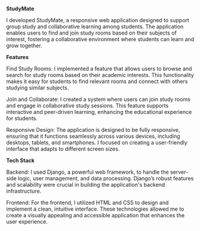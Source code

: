 **StudyMate**

I developed StudyMate, a responsive web application designed to support group study and collaborative learning among students. The application enables users to find and join study rooms based on their subjects of interest, fostering a collaborative environment where students can learn and grow together.

**Features**

Find Study Rooms: 
I implemented a feature that allows users to browse and search for study rooms based on their academic interests. This functionality makes it easy for students to find relevant rooms and connect with others studying similar subjects.

Join and Collaborate: 
I created a system where users can join study rooms and engage in collaborative study sessions. This feature supports interactive and peer-driven learning, enhancing the educational experience for students.

Responsive Design: 
The application is designed to be fully responsive, ensuring that it functions seamlessly across various devices, including desktops, tablets, and smartphones. I focused on creating a user-friendly interface that adapts to different screen sizes.

**Tech Stack**

Backend:
I used Django, a powerful web framework, to handle the server-side logic, user management, and data processing. Django’s robust features and scalability were crucial in building the application's backend infrastructure.

Frontend: 
For the frontend, I utilized HTML and CSS to design and implement a clean, intuitive interface. These technologies allowed me to create a visually appealing and accessible application that enhances the user experience.


